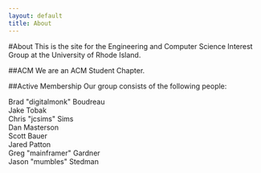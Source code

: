 ```yaml
---
layout: default
title: About
---
```


#About
This is the site for the Engineering and Computer Science Interest Group at the University of Rhode Island.

##ACM
We are an ACM Student Chapter.

##Active Membership
Our group consists of the following people:

Brad "digitalmonk" Boudreau  
Jake Tobak  
Chris "jcsims" Sims  
Dan Masterson  
Scott Bauer  
Jared Patton  
Greg "mainframer" Gardner  
Jason "mumbles" Stedman  
